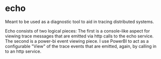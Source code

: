 # echo
Meant to be used as a diagnostic tool to aid in tracing distributed systems.

Echo consists of two logical pieces: The first is a console-like aspect for viewing trace messages that are emitted via http calls to the echo service. The second is a power-bi event viewing piece. I use PowerBI to act as a configurable "View" of the trace events that are emitted, again, by calling in to an http service. 
